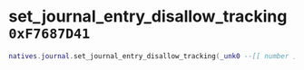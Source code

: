 # set_journal_entry_disallow_tracking `0xF7687D41`

```lua
natives.journal.set_journal_entry_disallow_tracking(_unk0 --[[ number ]], _unk1 --[[ number ]])
```
